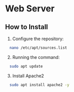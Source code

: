 # Web Server

## How to Install
1. Configure the repository:
 ```sh
   nano /etc/apt/sources.list
   ```
2. Running the command:
 ```sh
   sudo apt update
   ```
3. Install Apache2
 ```sh
   sudo apt install apache2 -y
   ```

